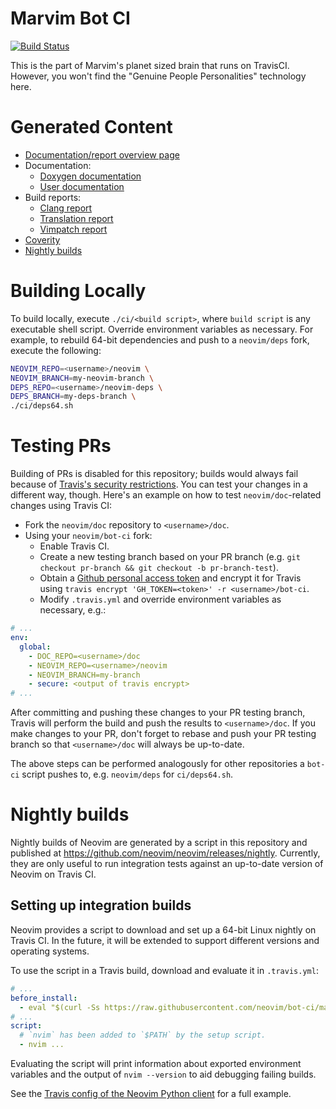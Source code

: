 # Marvim Bot CI

[![Build Status](https://travis-ci.org/neovim/bot-ci.svg?branch=master)](https://travis-ci.org/neovim/bot-ci)

This is the part of Marvim's planet sized brain that runs on TravisCI.
However, you won't find the "Genuine People Personalities" technology here.

# Generated Content

 - [Documentation/report overview page][doc-index]
 - Documentation:
   - [Doxygen documentation][doc-dev]
   - [User documentation][doc-user]
 - Build reports:
   - [Clang report][clang-report]
   - [Translation report][translation-report]
   - [Vimpatch report][vimpatch-report]
 - [Coverity][coverity]
 - [Nightly builds](#nightly-builds)

[doc-index]: http://neovim.org/doc
[doc-dev]: http://neovim.org/doc/dev
[doc-user]: http://neovim.org/doc/user
[clang-report]: http://neovim.org/doc/reports/clang
[translation-report]: http://neovim.org/doc/reports/translations
[vimpatch-report]: http://neovim.org/doc/reports/vimpatch
[coverity]: https://scan.coverity.com/projects/2227

# Building Locally

To build locally, execute `./ci/<build script>`, where `build script` is any
executable shell script. Override environment variables as necessary. For
example, to rebuild 64-bit dependencies and push to a `neovim/deps` fork,
execute the following:

```bash
NEOVIM_REPO=<username>/neovim \
NEOVIM_BRANCH=my-neovim-branch \
DEPS_REPO=<username>/neovim-deps \
DEPS_BRANCH=my-deps-branch \
./ci/deps64.sh
```

# Testing PRs

Building of PRs is disabled for this repository; builds would always fail
because of [Travis's security restrictions][travis-security].
You can test your changes in a different way, though. Here's an example on how
to test `neovim/doc`-related changes using Travis CI:

 * Fork the `neovim/doc` repository to `<username>/doc`.
 * Using your `neovim/bot-ci` fork:
   * Enable Travis CI.
   * Create a new testing branch based on your PR branch (e.g. `git checkout
     pr-branch && git checkout -b pr-branch-test`).
   * Obtain a [Github personal access token](https://github.com/settings/applications)
     and encrypt it for Travis using `travis encrypt 'GH_TOKEN=<token>' -r
     <username>/bot-ci`.
   * Modify `.travis.yml` and override environment variables as necessary, e.g.:

```yaml
# ...
env:
  global:
    - DOC_REPO=<username>/doc
    - NEOVIM_REPO=<username>/neovim
    - NEOVIM_BRANCH=my-branch
    - secure: <output of travis encrypt>
# ...
```

After committing and pushing these changes to your PR testing branch, Travis
will perform the build and push the results to `<username>/doc`. If you make
changes to your PR, don't forget to rebase and push your PR testing branch so
that `<username>/doc` will always be up-to-date.

The above steps can be performed analogously for other repositories a `bot-ci`
script pushes to, e.g. `neovim/deps` for `ci/deps64.sh`.

# Nightly builds

Nightly builds of Neovim are generated by a script in this repository and
published at https://github.com/neovim/neovim/releases/nightly. Currently, they
are only useful to run integration tests against an up-to-date version of
Neovim on Travis CI.

## Setting up integration builds

Neovim provides a script to download and set up a 64-bit Linux nightly on
Travis CI. In the future, it will be extended to support different versions and
operating systems.

To use the script in a Travis build, download and evaluate it in `.travis.yml`:

```yaml
# ...
before_install:
  - eval "$(curl -Ss https://raw.githubusercontent.com/neovim/bot-ci/master/scripts/travis-setup.sh) nightly-x64"
# ...
script:
  # `nvim` has been added to `$PATH` by the setup script.
  - nvim ...
```

Evaluating the script will print information about exported environment
variables and the output of `nvim --version` to aid debugging failing builds.

See the [Travis config of the Neovim Python client](https://github.com/neovim/python-client/blob/master/.travis.yml) for a full example.


[travis-security]: http://docs.travis-ci.com/user/pull-requests/#Security-Restrictions-when-testing-Pull-Requests
